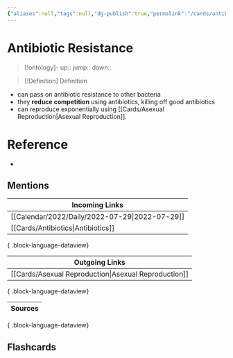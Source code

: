 ```yaml
---
{"aliases":null,"tags":null,"dg-publish":true,"permalink":"/cards/antibiotic-resistance/","dgPassFrontmatter":true}
---
```


# Antibiotic Resistance

> [!ontology]-
> up:: 
> jump:: 
> down:: 

> [!Definition] Definition

- can pass on antibiotic resistance to other bacteria
- they **reduce competition** using antibiotics, killing off good antibiotics
- can reproduce exponentially using [[Cards/Asexual Reproduction\|Asexual Reproduction]]. 

# Reference

- 

## Mentions

| Incoming Links                                    |
| ------------------------------------------------- |
| [[Calendar/2022/Daily/2022-07-29\|2022-07-29]] |
| [[Cards/Antibiotics\|Antibiotics]]             |

{ .block-language-dataview}

| Outgoing Links                                          |
| ------------------------------------------------------- |
| [[Cards/Asexual Reproduction\|Asexual Reproduction]] |

{ .block-language-dataview}

| Sources |
| ------- |

{ .block-language-dataview}

## Flashcards